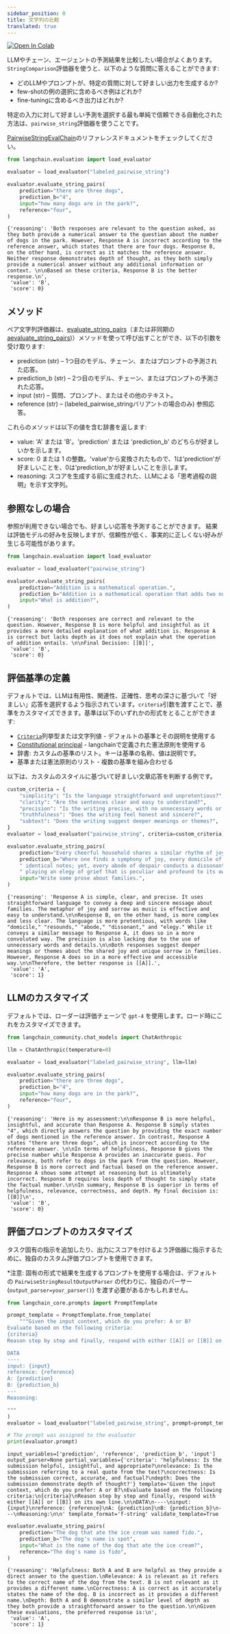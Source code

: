 ```yaml
---
sidebar_position: 0
title: 文字列の比較
translated: true
---
```


[![Open In Colab](https://colab.research.google.com/assets/colab-badge.svg)](https://colab.research.google.com/github/langchain-ai/langchain/blob/master/docs/docs/guides/evaluation/comparison/pairwise_string.ipynb)

LLMやチェーン、エージェントの予測結果を比較したい場合がよくあります。`StringComparison`評価器を使うと、以下のような質問に答えることができます:

- どのLLMやプロンプトが、特定の質問に対して好ましい出力を生成するか?
- few-shotの例の選択に含めるべき例はどれか?
- fine-tuningに含めるべき出力はどれか?

特定の入力に対して好ましい予測を選択する最も単純で信頼できる自動化された方法は、`pairwise_string`評価器を使うことです。

[PairwiseStringEvalChain](https://api.python.langchain.com/en/latest/evaluation/langchain.evaluation.comparison.eval_chain.PairwiseStringEvalChain.html#langchain.evaluation.comparison.eval_chain.PairwiseStringEvalChain)のリファレンスドキュメントをチェックしてください。

```python
from langchain.evaluation import load_evaluator

evaluator = load_evaluator("labeled_pairwise_string")
```

```python
evaluator.evaluate_string_pairs(
    prediction="there are three dogs",
    prediction_b="4",
    input="how many dogs are in the park?",
    reference="four",
)
```

```output
{'reasoning': 'Both responses are relevant to the question asked, as they both provide a numerical answer to the question about the number of dogs in the park. However, Response A is incorrect according to the reference answer, which states that there are four dogs. Response B, on the other hand, is correct as it matches the reference answer. Neither response demonstrates depth of thought, as they both simply provide a numerical answer without any additional information or context. \n\nBased on these criteria, Response B is the better response.\n',
 'value': 'B',
 'score': 0}
```

## メソッド

ペア文字列評価器は、[evaluate_string_pairs](https://api.python.langchain.com/en/latest/evaluation/langchain.evaluation.comparison.eval_chain.PairwiseStringEvalChain.html#langchain.evaluation.comparison.eval_chain.PairwiseStringEvalChain.evaluate_string_pairs)（または非同期の[aevaluate_string_pairs](https://api.python.langchain.com/en/latest/evaluation/langchain.evaluation.comparison.eval_chain.PairwiseStringEvalChain.html#langchain.evaluation.comparison.eval_chain.PairwiseStringEvalChain.aevaluate_string_pairs))）メソッドを使って呼び出すことができ、以下の引数を受け取ります:

- prediction (str) – 1つ目のモデル、チェーン、またはプロンプトの予測された応答。
- prediction_b (str) – 2つ目のモデル、チェーン、またはプロンプトの予測された応答。
- input (str) – 質問、プロンプト、またはその他のテキスト。
- reference (str) – (labeled_pairwise_stringバリアントの場合のみ) 参照応答。

これらのメソッドは以下の値を含む辞書を返します:

- value: 'A' または 'B'。'prediction' または 'prediction_b' のどちらが好ましいかを示します。
- score: 0 または 1 の整数。'value'から変換されたもので、1は'prediction'が好ましいことを、0は'prediction_b'が好ましいことを示します。
- reasoning: スコアを生成する前に生成された、LLMによる「思考過程の説明」を示す文字列。

## 参照なしの場合

参照が利用できない場合でも、好ましい応答を予測することができます。
結果は評価モデルの好みを反映しますが、信頼性が低く、事実的に正しくない好みが生じる可能性があります。

```python
from langchain.evaluation import load_evaluator

evaluator = load_evaluator("pairwise_string")
```

```python
evaluator.evaluate_string_pairs(
    prediction="Addition is a mathematical operation.",
    prediction_b="Addition is a mathematical operation that adds two numbers to create a third number, the 'sum'.",
    input="What is addition?",
)
```

```output
{'reasoning': 'Both responses are correct and relevant to the question. However, Response B is more helpful and insightful as it provides a more detailed explanation of what addition is. Response A is correct but lacks depth as it does not explain what the operation of addition entails. \n\nFinal Decision: [[B]]',
 'value': 'B',
 'score': 0}
```

## 評価基準の定義

デフォルトでは、LLMは有用性、関連性、正確性、思考の深さに基づいて「好ましい」応答を選択するよう指示されています。`criteria`引数を渡すことで、基準をカスタマイズできます。基準は以下のいずれかの形式をとることができます:

- [`Criteria`](https://api.python.langchain.com/en/latest/evaluation/langchain.evaluation.criteria.eval_chain.Criteria.html#langchain.evaluation.criteria.eval_chain.Criteria)列挙型または文字列値 - デフォルトの基準とその説明を使用する
- [Constitutional principal](https://api.python.langchain.com/en/latest/chains/langchain.chains.constitutional_ai.models.ConstitutionalPrinciple.html#langchain.chains.constitutional_ai.models.ConstitutionalPrinciple) - langchainで定義された憲法原則を使用する
- 辞書: カスタムの基準のリスト。キーは基準の名称、値は説明です。
- 基準または憲法原則のリスト - 複数の基準を組み合わせる

以下は、カスタムのスタイルに基づいて好ましい文章応答を判断する例です。

```python
custom_criteria = {
    "simplicity": "Is the language straightforward and unpretentious?",
    "clarity": "Are the sentences clear and easy to understand?",
    "precision": "Is the writing precise, with no unnecessary words or details?",
    "truthfulness": "Does the writing feel honest and sincere?",
    "subtext": "Does the writing suggest deeper meanings or themes?",
}
evaluator = load_evaluator("pairwise_string", criteria=custom_criteria)
```

```python
evaluator.evaluate_string_pairs(
    prediction="Every cheerful household shares a similar rhythm of joy; but sorrow, in each household, plays a unique, haunting melody.",
    prediction_b="Where one finds a symphony of joy, every domicile of happiness resounds in harmonious,"
    " identical notes; yet, every abode of despair conducts a dissonant orchestra, each"
    " playing an elegy of grief that is peculiar and profound to its own existence.",
    input="Write some prose about families.",
)
```

```output
{'reasoning': 'Response A is simple, clear, and precise. It uses straightforward language to convey a deep and sincere message about families. The metaphor of joy and sorrow as music is effective and easy to understand.\n\nResponse B, on the other hand, is more complex and less clear. The language is more pretentious, with words like "domicile," "resounds," "abode," "dissonant," and "elegy." While it conveys a similar message to Response A, it does so in a more convoluted way. The precision is also lacking due to the use of unnecessary words and details.\n\nBoth responses suggest deeper meanings or themes about the shared joy and unique sorrow in families. However, Response A does so in a more effective and accessible way.\n\nTherefore, the better response is [[A]].',
 'value': 'A',
 'score': 1}
```

## LLMのカスタマイズ

デフォルトでは、ローダーは評価チェーンで `gpt-4` を使用します。ロード時にこれをカスタマイズできます。

```python
from langchain_community.chat_models import ChatAnthropic

llm = ChatAnthropic(temperature=0)

evaluator = load_evaluator("labeled_pairwise_string", llm=llm)
```

```python
evaluator.evaluate_string_pairs(
    prediction="there are three dogs",
    prediction_b="4",
    input="how many dogs are in the park?",
    reference="four",
)
```

```output
{'reasoning': 'Here is my assessment:\n\nResponse B is more helpful, insightful, and accurate than Response A. Response B simply states "4", which directly answers the question by providing the exact number of dogs mentioned in the reference answer. In contrast, Response A states "there are three dogs", which is incorrect according to the reference answer. \n\nIn terms of helpfulness, Response B gives the precise number while Response A provides an inaccurate guess. For relevance, both refer to dogs in the park from the question. However, Response B is more correct and factual based on the reference answer. Response A shows some attempt at reasoning but is ultimately incorrect. Response B requires less depth of thought to simply state the factual number.\n\nIn summary, Response B is superior in terms of helpfulness, relevance, correctness, and depth. My final decision is: [[B]]\n',
 'value': 'B',
 'score': 0}
```

## 評価プロンプトのカスタマイズ

タスク固有の指示を追加したり、出力にスコアを付けるよう評価器に指示するために、独自のカスタム評価プロンプトを使用できます。

*注意: 固有の形式で結果を生成するプロンプトを使用する場合は、デフォルトの `PairwiseStringResultOutputParser` の代わりに、独自のパーサー (`output_parser=your_parser()`) を渡す必要があるかもしれません。

```python
from langchain_core.prompts import PromptTemplate

prompt_template = PromptTemplate.from_template(
    """Given the input context, which do you prefer: A or B?
Evaluate based on the following criteria:
{criteria}
Reason step by step and finally, respond with either [[A]] or [[B]] on its own line.

DATA
----
input: {input}
reference: {reference}
A: {prediction}
B: {prediction_b}
---
Reasoning:

"""
)
evaluator = load_evaluator("labeled_pairwise_string", prompt=prompt_template)
```

```python
# The prompt was assigned to the evaluator
print(evaluator.prompt)
```

```output
input_variables=['prediction', 'reference', 'prediction_b', 'input'] output_parser=None partial_variables={'criteria': 'helpfulness: Is the submission helpful, insightful, and appropriate?\nrelevance: Is the submission referring to a real quote from the text?\ncorrectness: Is the submission correct, accurate, and factual?\ndepth: Does the submission demonstrate depth of thought?'} template='Given the input context, which do you prefer: A or B?\nEvaluate based on the following criteria:\n{criteria}\nReason step by step and finally, respond with either [[A]] or [[B]] on its own line.\n\nDATA\n----\ninput: {input}\nreference: {reference}\nA: {prediction}\nB: {prediction_b}\n---\nReasoning:\n\n' template_format='f-string' validate_template=True
```

```python
evaluator.evaluate_string_pairs(
    prediction="The dog that ate the ice cream was named fido.",
    prediction_b="The dog's name is spot",
    input="What is the name of the dog that ate the ice cream?",
    reference="The dog's name is fido",
)
```

```output
{'reasoning': 'Helpfulness: Both A and B are helpful as they provide a direct answer to the question.\nRelevance: A is relevant as it refers to the correct name of the dog from the text. B is not relevant as it provides a different name.\nCorrectness: A is correct as it accurately states the name of the dog. B is incorrect as it provides a different name.\nDepth: Both A and B demonstrate a similar level of depth as they both provide a straightforward answer to the question.\n\nGiven these evaluations, the preferred response is:\n',
 'value': 'A',
 'score': 1}
```

